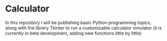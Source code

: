 # Calculator
In this repository I will be publishing basic Python programming topics, along with the librery Tkinter to run a customizable calculator simulator (it is currently in beta development, adding new functions little by little)
